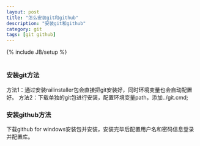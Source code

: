 ```yaml
---
layout: post
title: "怎么安装git和github"
description: "安装git和github"
category: git
tags: [git github]
---
```

{% include JB/setup %}

# <h3>安装git方法</h3>

   方法1：通过安装railinstaller包会直接把git安装好，同时环境变量也会自动配置好。
   方法2：下载单独的git包进行安装，配置环境变量path，添加../git.cmd;
   
  <h3>安装github方法</h3>
   
   下载github for windows安装包并安装，安装完毕后配置用户名和密码信息登录并配置库。